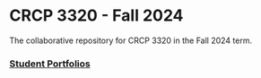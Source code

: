 # CRCP 3320 - Fall 2024

The collaborative repository for CRCP 3320 in the Fall 2024 term.

### [Student Portfolios](./portfolios.md)
